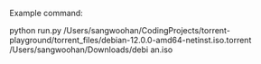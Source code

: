 Example command:

python run.py /Users/sangwoohan/CodingProjects/torrent-playground/torrent_files/debian-12.0.0-amd64-netinst.iso.torrent /Users/sangwoohan/Downloads/debi
an.iso